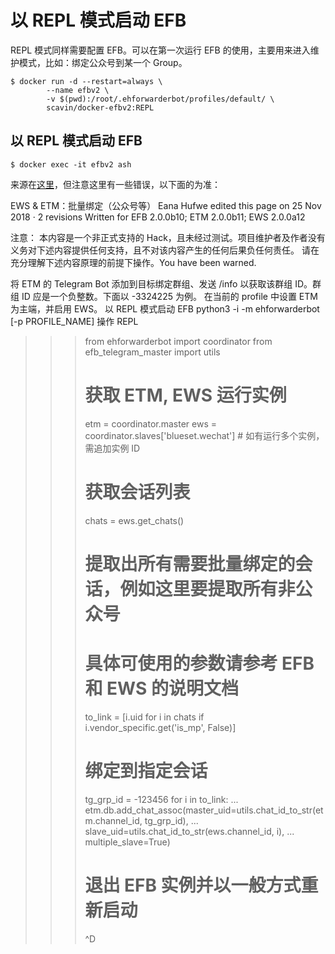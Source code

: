 # 以 REPL 模式启动 EFB

REPL 模式同样需要配置 EFB。可以在第一次运行 EFB 的使用，主要用来进入维护模式，比如：绑定公众号到某一个 Group。

```
$ docker run -d --restart=always \
        --name efbv2 \
        -v $(pwd):/root/.ehforwarderbot/profiles/default/ \
        scavin/docker-efbv2:REPL
```

## 以 REPL 模式启动 EFB

```
$ docker exec -it efbv2 ash
```

来源在[这里](https://github.com/blueset/efb-wechat-slave/wiki/EWS-&-ETM%EF%BC%9A%E6%89%B9%E9%87%8F%E7%BB%91%E5%AE%9A%EF%BC%88%E5%85%AC%E4%BC%97%E5%8F%B7%E7%AD%89%EF%BC%89)，但注意这里有一些错误，以下面的为准：


EWS & ETM：批量绑定（公众号等）
Eana Hufwe edited this page on 25 Nov 2018 · 2 revisions
Written for EFB 2.0.0b10; ETM 2.0.0b11; EWS 2.0.0a12

注意：
本内容是一个非正式支持的 Hack，且未经过测试。项目维护者及作者没有义务对下述内容提供任何支持，且不对该内容产生的任何后果负任何责任。 请在充分理解下述内容原理的前提下操作。You have been warned.

将 ETM 的 Telegram Bot 添加到目标绑定群组、发送 /info 以获取该群组 ID。群组 ID 应是一个负整数。下面以 -3324225 为例。
在当前的 profile 中设置 ETM 为主端，并启用 EWS。
以 REPL 模式启动 EFB
python3 -i -m ehforwarderbot [-p PROFILE_NAME]
操作 REPL

>>> from ehforwarderbot import coordinator
>>> from efb_telegram_master import utils
>>> # 获取 ETM, EWS 运行实例
>>> etm = coordinator.master
>>> ews = coordinator.slaves['blueset.wechat']  # 如有运行多个实例，需追加实例 ID
>>> # 获取会话列表
>>> chats = ews.get_chats()
>>> # 提取出所有需要批量绑定的会话，例如这里要提取所有非公众号
>>> # 具体可使用的参数请参考 EFB 和 EWS 的说明文档
>>> to_link = [i.uid for i in chats if i.vendor_specific.get('is_mp', False)]
>>> # 绑定到指定会话
>>> tg_grp_id = -123456
>>> for i in to_link:
...     etm.db.add_chat_assoc(master_uid=utils.chat_id_to_str(etm.channel_id, tg_grp_id),
...                           slave_uid=utils.chat_id_to_str(ews.channel_id, i),
...                           multiple_slave=True)
>>> # 退出 EFB 实例并以一般方式重新启动
>>> ^D
